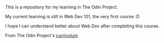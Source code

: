 This is a repository for my learning in The Odin Project.

My current learning is still in Web Dev 101, the very first course :D

I hope I can understand better about Web Dev after completing this course.

From The Odin Project's [curriculum](http://www.theodinproject.com/courses/web-development-101/lessons/html-css)
